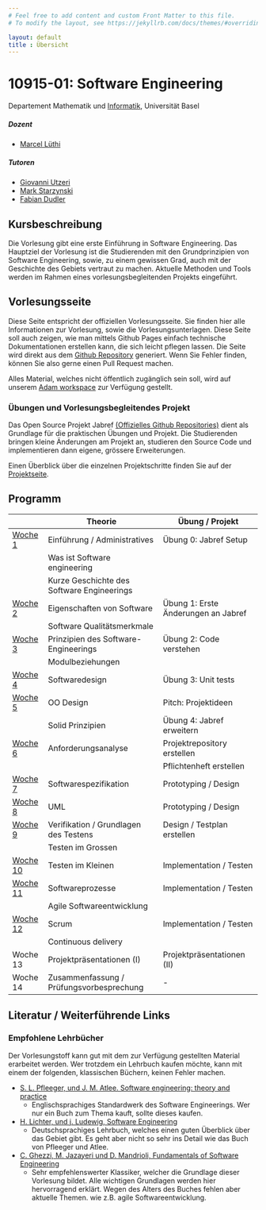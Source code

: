 ```yaml
---
# Feel free to add content and custom Front Matter to this file.
# To modify the layout, see https://jekyllrb.com/docs/themes/#overriding-theme-defaults

layout: default
title : Übersicht
---
```


# 10915-01: Software Engineering

Departement Mathematik und [Informatik](http://informatik.unibas.ch/), Universität Basel


##### Dozent
* [Marcel Lüthi](mailto:marcel.luethi@unibas.ch)

##### Tutoren

* [Giovanni Utzeri](mailto:giovanni.utzeri@unibas.ch)
* [Mark Starzynski](mailto:mark.starzynski@unibas.ch)
* [Fabian Dudler](mailto:fabian.dudler@unibas.ch)


## Kursbeschreibung

Die Vorlesung gibt eine erste Einführung in Software Engineering.
Das Hauptziel der Vorlesung ist die Studierenden mit den Grundprinzipien von Software Engineering, sowie, zu einem gewissen Grad, auch mit der Geschichte des Gebiets vertraut zu machen.
Aktuelle Methoden und Tools werden im Rahmen eines vorlesungsbegleitenden Projekts eingeführt.

## Vorlesungsseite

Diese Seite entspricht der offiziellen Vorlesungsseite. Sie finden hier alle Informationen zur Vorlesung, sowie die Vorlesungsunterlagen.
Diese Seite soll auch zeigen, wie man mittels Github Pages einfach technische Dokumentationen erstellen kann, die sich leicht pflegen lassen. Die Seite wird direkt aus dem [Github Repository](https://github.com/unibas-marcelluethi/software-engineering) generiert. Wenn Sie Fehler finden, können Sie also gerne einen Pull Request machen. 

Alles Material, welches nicht öffentlich zugänglich sein soll, wird auf unserem [Adam workspace](https://adam.unibas.ch/goto_adam_crs_1547410.html) zur Verfügung gestellt.



### Übungen und Vorlesungsbegleitendes Projekt

Das Open Source Projekt Jabref [(Offizielles Github Repositories)](https://github.com/jabref/jabref) dient als Grundlage für die praktischen
Übungen und Projekt. Die Studierenden bringen kleine Änderungen am Projekt an, studieren den Source Code und implementieren dann eigene, grössere Erweiterungen.

Einen Überblick über die einzelnen Projektschritte finden Sie auf der [Projektseite](project/project-summary.html).

## Programm

|  | Theorie | Übung / Projekt 
|------| ----- | --------- |
|[Woche 1](./week1) | Einführung / Administratives  | Übung 0: Jabref Setup | 
|    | Was ist Software engineering  | | |
|    | Kurze Geschichte des Software Engineerings  | | 
|[Woche 2](./week2) | Eigenschaften von Software | Übung 1: Erste Änderungen an Jabref |
|    |  Software Qualitätsmerkmale | | 
|[Woche 3](./week3) | Prinzipien des Software-Engineerings   | Übung 2: Code verstehen | 
|    | Modulbeziehungen |  | 
|[Woche 4](underconstruction) | Softwaredesign | Übung 3: Unit tests | 
|[Woche 5](underconstruction) | OO Design | Pitch: Projektideen  | 
|    | Solid Prinzipien | Übung 4: Jabref erweitern |
|[Woche 6](underconstruction)   | Anforderungsanalyse   | Projektrepository erstellen  | 
|         |    |   Pflichtenheft erstellen |
|[Woche 7](underconstruction) | Softwarespezifikation  | Prototyping / Design|
|[Woche 8](underconstruction) | UML | Prototyping / Design  |
|[Woche 9](underconstruction) | Verifikation / Grundlagen des Testens | Design / Testplan erstellen |
|                       | Testen im Grossen | | 
| [Woche 10](underconstruction) | Testen im Kleinen   | Implementation / Testen |
| [Woche 11](underconstruction)    | Softwareprozesse | Implementation / Testen |
|             | Agile Softwareentwicklung   | |
| [Woche 12](underconstruction)| Scrum  | Implementation / Testen|
|         | Continuous delivery | |
| Woche 13 | Projektpräsentationen (I) | Projektpräsentationen (II) |
| Woche 14 | Zusammenfassung / Prüfungsvorbesprechung | - |


## Literatur / Weiterführende Links

### Empfohlene Lehrbücher

Der Vorlesungstoff kann gut mit dem zur Verfügung gestellten Material erarbeitet werden.
Wer trotzdem ein Lehrbuch kaufen möchte, kann mit einem der folgenden, klassischen Büchern, keinen Fehler machen. 

* [S. L. Pfleeger, und J. M. Atlee. Software engineering: theory and practice](https://www.pearson.com/us/higher-education/program/Pfleeger-Pfleeger-Software-Engineering-4-4th-Edition/PGM58925.html)
    * Englischsprachiges Standardwerk des Software Engineerings. Wer nur ein Buch zum Thema kauft, sollte dieses kaufen. 
* [H. Lichter, und j. Ludewig, Software Engineering](https://www.swc.rwth-aachen.de/se_buch/zweiteAuflage/)
    * Deutschsprachiges Lehrbuch, welches einen guten Überblick über das Gebiet gibt. Es geht aber nicht so sehr ins Detail wie das Buch von Pfleeger und Atlee.
* [C. Ghezzi, M. Jazayeri und D. Mandrioli, Fundamentals of Software Engineering](https://www.pearson.com/us/higher-education/program/Ghezzi-Fundamentals-of-Software-Engineering-2nd-Edition/PGM13112.html)
    * Sehr empfehlenswerter Klassiker, welcher die Grundlage dieser Vorlesung bildet. Alle wichtigen Grundlagen werden hier hervorragend erklärt. Wegen des Alters des Buches fehlen aber aktuelle Themen. wie z.B. agile Softwareentwicklung.